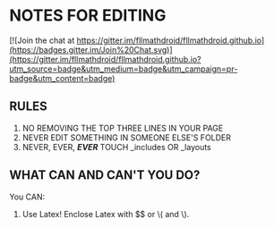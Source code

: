 # NOTES FOR EDITING
[![Join the chat at https://gitter.im/fllmathdroid/fllmathdroid.github.io](https://badges.gitter.im/Join%20Chat.svg)](https://gitter.im/fllmathdroid/fllmathdroid.github.io?utm_source=badge&utm_medium=badge&utm_campaign=pr-badge&utm_content=badge)
## RULES
1. NO REMOVING THE TOP THREE LINES IN YOUR PAGE
2. NEVER EDIT SOMETHING IN SOMEONE ELSE'S FOLDER
3. NEVER, EVER, **_EVER_** TOUCH _includes OR _layouts

## WHAT CAN AND CAN'T YOU DO?
You CAN:

1. Use Latex! Enclose Latex with $$ or \\( and \\).
